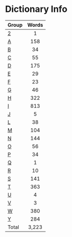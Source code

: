 ﻿Dictionary Info
=======


|Group|Words|
|-----|:------:|
|[2](2.json)|1|
|[A](A.json)|158|
|[B](B.json)|34|
|[C](C.json)|55|
|[D](D.json)|175|
|[E](E.json)|29|
|[F](F.json)|23|
|[G](G.json)|46|
|[H](H.json)|322|
|[I](I.json)|813|
|[J](J.json)|5|
|[L](L.json)|38|
|[M](M.json)|104|
|[N](N.json)|144|
|[O](O.json)|56|
|[P](P.json)|34|
|[Q](Q.json)|1|
|[R](R.json)|10|
|[S](S.json)|141|
|[T](T.json)|363|
|[U](U.json)|4|
|[V](V.json)|3|
|[W](W.json)|380|
|[Y](Y.json)|284|
|Total|3,223|
